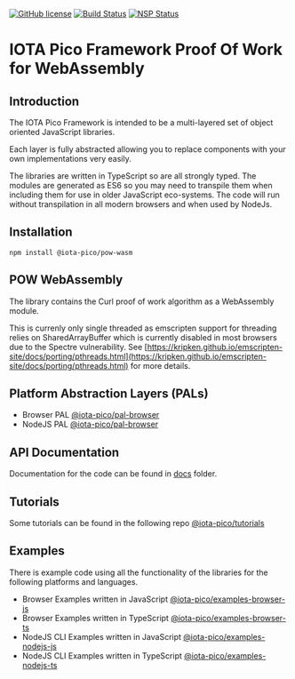 [![GitHub license](https://img.shields.io/badge/license-MIT-blue.svg)](https://raw.githubusercontent.com/iotaeco/iota-pico-pow-wasm/master/LICENSE) [![Build Status](https://travis-ci.org/iotaeco/iota-pico-pow-wasm.svg?branch=master)](https://travis-ci.org/iotaeco/iota-pico-pow-wasm) [![NSP Status](https://nodesecurity.io/orgs/iotaeco/projects/9a90b5ea-2754-4101-be27-53cbf58738f5/badge)](https://nodesecurity.io/orgs/iotaeco/projects/9a90b5ea-2754-4101-be27-53cbf58738f5)

# IOTA Pico Framework Proof Of Work for WebAssembly

## Introduction

The IOTA Pico Framework is intended to be a multi-layered set of object oriented JavaScript libraries.

Each layer is fully abstracted allowing you to replace components with your own implementations very easily.

The libraries are written in TypeScript so are all strongly typed. The modules are generated as ES6 so you may need to transpile them when including them for use in older JavaScript eco-systems. The code will run without transpilation in all modern browsers and when used by NodeJs.

## Installation

```shell
npm install @iota-pico/pow-wasm
```

## POW WebAssembly

The library contains the Curl proof of work algorithm as a WebAssembly module. 

This is currenly only single threaded as emscripten support for threading relies on SharedArrayBuffer which is currently disabled in most browsers due to the Spectre vulnerability. See [https://kripken.github.io/emscripten-site/docs/porting/pthreads.html](https://kripken.github.io/emscripten-site/docs/porting/pthreads.html) for more details.

## Platform Abstraction Layers (PALs)

* Browser PAL [@iota-pico/pal-browser](https://github.com/iotaeco/iota-pico-pal-browser)
* NodeJS PAL [@iota-pico/pal-browser](https://github.com/iotaeco/iota-pico-pal-nodejs)

## API Documentation

Documentation for the code can be found in [docs](./docs/README.md) folder.

## Tutorials

Some tutorials can be found in the following repo [@iota-pico/tutorials](https://github.com/iotaeco/iota-pico-tutorials)

## Examples

There is example code using all the functionality of the libraries for the following platforms and languages.

* Browser Examples written in JavaScript [@iota-pico/examples-browser-js](https://github.com/iotaeco/iota-pico-examples-browser-js)
* Browser Examples written in TypeScript [@iota-pico/examples-browser-ts](https://github.com/iotaeco/iota-pico-examples-browser-ts)
* NodeJS CLI Examples written in JavaScript [@iota-pico/examples-nodejs-js](https://github.com/iotaeco/iota-pico-examples-nodejs-js)
* NodeJS CLI Examples written in TypeScript [@iota-pico/examples-nodejs-ts](https://github.com/iotaeco/iota-pico-examples-nodejs-ts)
